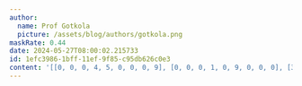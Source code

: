 ```yaml
---
author:
  name: Prof Gotkola
  picture: /assets/blog/authors/gotkola.png
maskRate: 0.44
date: 2024-05-27T08:00:02.215733
id: 1efc3986-1bff-11ef-9f85-c95db626c0e3
content: '[[0, 0, 0, 4, 5, 0, 0, 0, 9], [0, 0, 0, 1, 0, 9, 0, 0, 0], [3, 0, 0, 8, 7, 2, 6, 0, 5], [5, 0, 9, 3, 1, 0, 7, 2, 4], [0, 0, 8, 0, 2, 7, 0, 9, 0], [2, 0, 3, 0, 0, 4, 5, 8, 1], [9, 3, 6, 2, 0, 5, 8, 1, 0], [7, 0, 2, 0, 0, 1, 4, 5, 3], [0, 0, 4, 7, 0, 3, 9, 0, 2]]'
---
```

